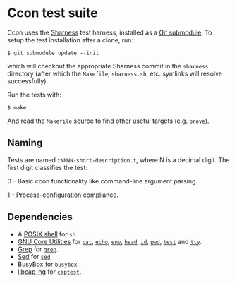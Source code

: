 # Ccon test suite

Ccon uses the [Sharness][] test harness, installed as a [Git
submodule][submodule].  To setup the test installation after a clone,
run:

    $ git submodule update --init

which will checkout the appropriate Sharness commit in the `sharness`
directory (after which the `Makefile`, `sharness.sh`, etc. symlinks
will resolve successfully).

Run the tests with:

    $ make

And read the `Makefile` source to find other useful targets
(e.g. [`prove`][prove]).

## Naming

Tests are named `tNNNN-short-description.t`, where N is a decimal
digit.  The first digit classifies the test:

0 - Basic ccon functionality like command-line argument parsing.

1 - Process-configuration compliance.

## Dependencies

* A [POSIX shell][sh.1] for `sh`.
* [GNU Core Utilities][coreutils] for [`cat`][cat.1], [`echo`][echo.1],
  [`env`][env.1], [`head`][head.1], [`id`][id.1], [`pwd`][pwd.1],
  [`test`][test.1] and [`tty`][tty.1].
* [Grep][] for [`grep`][grep.1].
* [Sed][] for [`sed`][sed.1].
* [BusyBox][] for `busybox`.
* [libcap-ng][] for [`captest`][captest.8].

[BusyBox]: http://www.busybox.net/
[coreutils]: http://www.gnu.org/software/coreutils/coreutils.html
[Grep]: https://www.gnu.org/software/grep/
[libcap-ng]: http://people.redhat.com/sgrubb/libcap-ng/
[prove]: http://perldoc.perl.org/prove.html
[sed]: http://sed.sourceforge.net/
[Sharness]: http://mlafeldt.github.io/sharness/
[submodule]: http://git-scm.com/docs/git-submodule

[cat.1]: http://pubs.opengroup.org/onlinepubs/9699919799/utilities/cat.html
[echo.1]: http://pubs.opengroup.org/onlinepubs/9699919799/utilities/echo.html
[env.1]: http://pubs.opengroup.org/onlinepubs/9699919799/utilities/env.html
[grep.1]: http://pubs.opengroup.org/onlinepubs/9699919799/utilities/grep.html
[head.1]: http://pubs.opengroup.org/onlinepubs/9699919799/utilities/head.html
[id.1]: http://pubs.opengroup.org/onlinepubs/9699919799/utilities/id.html
[pwd.1]: http://pubs.opengroup.org/onlinepubs/9699919799/utilities/pwd.html
[sed.1]: http://pubs.opengroup.org/onlinepubs/9699919799/utilities/sed.html
[sh.1]: http://pubs.opengroup.org/onlinepubs/9699919799/utilities/sh.html
[test.1]: http://pubs.opengroup.org/onlinepubs/9699919799/utilities/test.html
[tty.1]: http://pubs.opengroup.org/onlinepubs/9699919799/utilities/tty.html
[captest.8]: https://fedorahosted.org/libcap-ng/browser/trunk/utils/captest.8
